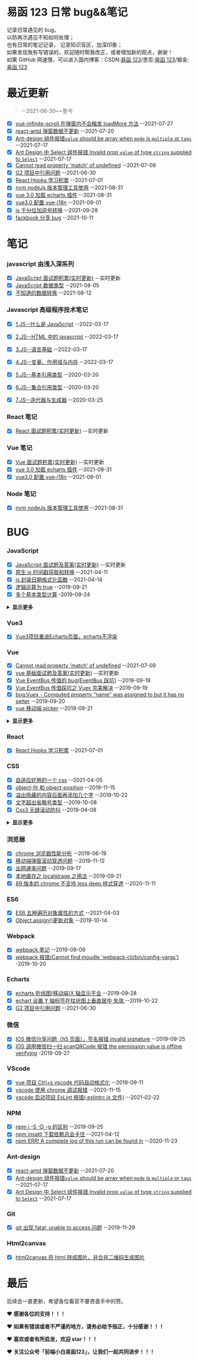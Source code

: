# 易函 123 日常 bug&&笔记

记录日常遇见的 bug，  
以防再次遇见不知如何处理；  
也有日常的笔记记录，
记录知识盲区，加深印象；  
如果发现我有写错误的，欢迎随时帮我改正，或者增加新的观点，谢谢！  
如果 GitHub 网速慢，可以进入国内博客：CSDN:[易函 123](https://blog.csdn.net/qq_43485006)/思否:[易函 123](https://segmentfault.com/u/yihan123)/掘金:[易函 123](https://juejin.cn/user/3016715638158381)

# 最近更新

> --2021-06-30~~至今

- [x] [vue-infinite-scroll 在弹窗内不会触发 loadMore 方法](https://github.com/yihan12/day-to-day/blob/master/202107/vue-infinite-scroll%E5%9C%A8%E5%BC%B9%E7%AA%97%E5%86%85%E4%B8%8D%E4%BC%9A%E8%A7%A6%E5%8F%91loadMore%E6%96%B9%E6%B3%95.md) --2021-07-27
- [x] [react-antd 弹窗数据不更新](https://github.com/yihan12/day-to-day) --2021-07-20
- [x] [Ant-design 组件报错`value` should be array when `mode` is `multiple` or `tags`](https://github.com/yihan12/day-to-day/blob/master/202107/Ant-design%E7%BB%84%E4%BB%B6%E6%8A%A5%E9%94%99%60value%60%20should%20be%20array%20when%20%60mode%60%20is%20%60multiple%60%20or%20%60tags%60.md) --2021-07-17
- [x] [Ant Design 中 Select 组件报错 Invalid prop `value` of type `string` supplied to `Select`](https://github.com/yihan12/day-to-day/blob/master/202107/Ant%20Design%20%E4%B8%ADSelect%E7%BB%84%E4%BB%B6%E6%8A%A5%E9%94%99%20Invalid%20prop%20%60value%60%20of%20type%20%60string%60%20supplied%20to%20%60Select%60.md) --2021-07-17
- [x] [Cannot read property 'match' of undefined](https://github.com/yihan12/day-to-day/blob/master/202107/Cannot%20read%20property%20'match'%20of%20undefined.md) --2021-07-09
- [x] [G2 项目中引用问题](https://github.com/yihan12/day-to-day/blob/master/202106/G2%E9%A1%B9%E7%9B%AE%E4%B8%AD%E5%BC%95%E7%94%A8%E9%97%AE%E9%A2%98.md) --2021-06-30
- [x] [React Hooks 学习积累](https://github.com/yihan12/day-to-day/blob/master/202106/React%20Hooks%20%E5%AD%A6%E4%B9%A0%E7%A7%AF%E7%B4%AF.md) --2021-07-01
- [x] [nvm nodeJs 版本管理工具使用](https://github.com/yihan12/day-to-day/blob/master/202108/nvm%20nodeJs%E7%89%88%E6%9C%AC%E7%AE%A1%E7%90%86%E5%B7%A5%E5%85%B7%E4%BD%BF%E7%94%A8.md) --2021-08-31
- [x] [vue 3.0 加载 echarts 插件](https://github.com/yihan12/day-to-day/blob/master/202108/vue%203.0%20%E5%8A%A0%E8%BD%BDecharts%E6%8F%92%E4%BB%B6.md) --2021-08-31
- [x] [vue3.0 配置 vue-i18n](https://github.com/yihan12/day-to-day/blob/master/202109/vue3.0%E9%85%8D%E7%BD%AEvue-i18n.md) --2021-09-01
- [x] [js 千分位加逗号转换](https://github.com/yihan12/day-to-day/blob/master/202109/js%E5%8D%83%E4%BD%8D%E5%8A%A0%E9%80%97%E5%8F%B7%E8%BD%AC%E6%8D%A2.md) --2021-09-28
- [x] [fackbook 分享 bug](https://github.com/yihan12/day-to-day/blob/master/202110/fackbook%E5%88%86%E4%BA%ABbug.md) --2021-10-11

# 笔记

### javascript 由浅入深系列

- [x] [JavaScript 面试题积累(实时更新)](https://github.com/yihan12/day-to-day/blob/master/javascript%E7%94%B1%E6%B5%85%E5%85%A5%E6%B7%B1/JavaScript%E9%9D%A2%E8%AF%95.md) --实时更新
- [x] [JavaScript 数据类型](https://github.com/yihan12/day-to-day/blob/master/javascript%E7%94%B1%E6%B5%85%E5%85%A5%E6%B7%B1/JavaScript%E6%95%B0%E6%8D%AE%E7%B1%BB%E5%9E%8B.md) --2021-08-05
- [x] [不知道的数据转换](https://github.com/yihan12/day-to-day/blob/master/javascript%E7%94%B1%E6%B5%85%E5%85%A5%E6%B7%B1/%E4%B8%8D%E7%9F%A5%E9%81%93%E7%9A%84%E6%95%B0%E6%8D%AE%E8%BD%AC%E6%8D%A2.md) --2021-08-12

### Javascript 高级程序技术笔记

- [x] [1.JS--什么是 JavaScript](https://github.com/yihan12/day-to-day/blob/master/Javascript%E9%AB%98%E7%BA%A7%E7%A8%8B%E5%BA%8F%E8%AE%BE%E8%AE%A1%E8%AF%BB%E4%B9%A6%E7%AC%94%E8%AE%B0/1.JS--%E4%BB%80%E4%B9%88%E6%98%AFJavaScript.md) --2022-03-17

- [x] [2.JS--HTML 中的 javascript](https://github.com/yihan12/day-to-day/blob/master/Javascript%E9%AB%98%E7%BA%A7%E7%A8%8B%E5%BA%8F%E8%AE%BE%E8%AE%A1%E8%AF%BB%E4%B9%A6%E7%AC%94%E8%AE%B0/2.JS--HTML%E4%B8%AD%E7%9A%84JavaScript.md) --2022-03-17
- [x] [3.JS--语言基础](https://github.com/yihan12/day-to-day/blob/master/Javascript%E9%AB%98%E7%BA%A7%E7%A8%8B%E5%BA%8F%E8%AE%BE%E8%AE%A1%E8%AF%BB%E4%B9%A6%E7%AC%94%E8%AE%B0/3.JS--%E8%AF%AD%E8%A8%80%E5%9F%BA%E7%A1%80.md) --2022-03-17
- [x] [4.JS--变量、作用域与内存](https://github.com/yihan12/day-to-day/blob/master/Javascript%E9%AB%98%E7%BA%A7%E7%A8%8B%E5%BA%8F%E8%AE%BE%E8%AE%A1%E8%AF%BB%E4%B9%A6%E7%AC%94%E8%AE%B0/4.JS--%E5%8F%98%E9%87%8F%E3%80%81%E4%BD%9C%E7%94%A8%E5%9F%9F%E3%80%81%E4%B8%8E%E5%86%85%E5%AD%98.md) --2022-03-17
- [x] [5.JS--基本引用类型](https://github.com/yihan12/day-to-day/blob/master/Javascript%E9%AB%98%E7%BA%A7%E7%A8%8B%E5%BA%8F%E8%AE%BE%E8%AE%A1%E8%AF%BB%E4%B9%A6%E7%AC%94%E8%AE%B0/5.JS--%E5%9F%BA%E6%9C%AC%E5%BC%95%E7%94%A8%E7%B1%BB%E5%9E%8B.md) --2020-03-20
- [x] [6.JS--集合引用类型](https://github.com/yihan12/day-to-day/blob/master/Javascript%E9%AB%98%E7%BA%A7%E7%A8%8B%E5%BA%8F%E8%AE%BE%E8%AE%A1%E8%AF%BB%E4%B9%A6%E7%AC%94%E8%AE%B0/6.JS--%E9%9B%86%E5%90%88%E5%BC%95%E7%94%A8%E7%B1%BB%E5%9E%8B.md) --2020-03-20
- [x] [7.JS--迭代器与生成器](https://github.com/yihan12/day-to-day/blob/master/Javascript%E9%AB%98%E7%BA%A7%E7%A8%8B%E5%BA%8F%E8%AE%BE%E8%AE%A1%E8%AF%BB%E4%B9%A6%E7%AC%94%E8%AE%B0/7.JS--%E8%BF%AD%E4%BB%A3%E5%99%A8%E4%B8%8E%E7%94%9F%E6%88%90%E5%99%A8.md) --2020-03-25

### React 笔记

- [x] [React 面试题积累(实时更新)](https://github.com/yihan12/day-to-day/blob/master/React%E8%AF%BB%E4%B9%A6%E7%AC%94%E8%AE%B0/%E9%9D%A2%E8%AF%95%E9%A2%98%E7%A7%AF%E7%B4%AF.md) --实时更新

### Vue 笔记

- [x] [Vue 面试题积累(实时更新)](https://github.com/yihan12/day-to-day/blob/master/Vue%E8%AF%BB%E4%B9%A6%E7%AC%94%E8%AE%B0/%E9%9D%A2%E8%AF%95%E9%A2%98%E7%A7%AF%E7%B4%AF.md) --实时更新
- [x] [vue 3.0 加载 echarts 插件](https://github.com/yihan12/day-to-day/blob/master/202108/vue%203.0%20%E5%8A%A0%E8%BD%BDecharts%E6%8F%92%E4%BB%B6.md) --2021-08-31
- [x] [vue3.0 配置 vue-i18n](https://github.com/yihan12/day-to-day/blob/master/202109/vue3.0%E9%85%8D%E7%BD%AEvue-i18n.md) --2021-09-01

### Node 笔记

- [x] [nvm nodeJs 版本管理工具使用](https://github.com/yihan12/day-to-day/blob/master/202108/nvm%20nodeJs%E7%89%88%E6%9C%AC%E7%AE%A1%E7%90%86%E5%B7%A5%E5%85%B7%E4%BD%BF%E7%94%A8.md) --2021-08-31

# BUG

### JavaScript

- [x] [JavaScript 面试题及答案(实时更新)](https://github.com/yihan12/day-to-day/blob/master/202101/JavaScript%E9%9D%A2%E8%AF%95%E9%A2%98%E5%8F%8A%E7%AD%94%E6%A1%88%EF%BC%88%E6%8C%81%E7%BB%AD%E6%9B%B4%E6%96%B0%EF%BC%89.md) --实时更新
- [x] [原生 js 时间戳获取和转换](https://github.com/yihan12/day-to-day/blob/master/202104/%E5%8E%9F%E7%94%9Fjs%E6%97%B6%E9%97%B4%E6%88%B3%E8%8E%B7%E5%8F%96%E5%92%8C%E8%BD%AC%E6%8D%A2.md) --2021-04-11
- [x] [js 封装日期格式化函数](https://github.com/yihan12/day-to-day/blob/master/202104/js%E5%B0%81%E8%A3%85%E6%97%A5%E6%9C%9F%E6%A0%BC%E5%BC%8F%E5%8C%96%E5%87%BD%E6%95%B0.md) --2021-04-14
- [x] [逻辑运算为 true](https://github.com/yihan12/day-to-day/blob/master/202009/%E9%80%BB%E8%BE%91%E8%BF%90%E7%AE%97%E4%B8%BAtrue.md) --2019-09-21
- [x] [多个基本类型计算](https://github.com/yihan12/day-to-day/blob/master/202009/%E5%A4%9A%E4%B8%AA%E5%9F%BA%E6%9C%AC%E7%B1%BB%E5%9E%8B%E8%AE%A1%E7%AE%97.md) -2019-09-24
<details><summary><b>显示更多</b></summary>

- [x] [null 和 undefined 的区别](https://github.com/yihan12/day-to-day/blob/master/202009/null%E5%92%8Cundefined%E7%9A%84%E5%8C%BA%E5%88%AB.md) --2020-09-10
- [x] [a++和++a 的区别](https://github.com/yihan12/day-to-day/blob/master/202009/a++%E5%92%8C++a%E7%9A%84%E5%8C%BA%E5%88%AB.md) --2019-09-27
- [x] [字符串 string 创建,方法](https://github.com/yihan12/day-to-day/blob/master/202010/%E5%AD%97%E7%AC%A6%E4%B8%B2string%E5%88%9B%E5%BB%BA,%E6%96%B9%E6%B3%95.md) --2010-10-14
- [x] [js 图片压缩推荐](https://github.com/yihan12/day-to-day/blob/master/202010/js%E5%9B%BE%E7%89%87%E5%8E%8B%E7%BC%A9%E6%8E%A8%E8%8D%90.md) -2019-10-15
- [x] [Js 去除字符串中的中括号](https://github.com/yihan12/day-to-day/blob/master/202011/Js%E5%8E%BB%E9%99%A4%E5%AD%97%E7%AC%A6%E4%B8%B2%E4%B8%AD%E7%9A%84%E4%B8%AD%E6%8B%AC%E5%8F%B7.md) --2010-10-12
- [x] [js 判断文件名是否合法](https://github.com/yihan12/day-to-day/blob/master/202011/js%E5%88%A4%E6%96%AD%E6%96%87%E4%BB%B6%E5%90%8D%E6%98%AF%E5%90%A6%E5%90%88%E6%B3%95.md) -2020-11-14
- [x] [前端利用 XMLHttpRequest 读取本地文本文件](https://github.com/yihan12/day-to-day/blob/master/202103/%E5%89%8D%E7%AB%AF%E5%88%A9%E7%94%A8XMLHttpRequest%E8%AF%BB%E5%8F%96%E6%9C%AC%E5%9C%B0%E6%96%87%E6%9C%AC%E6%96%87%E4%BB%B6.md) --2010-12-23
- [x] [词法作用域和动态作用域](https://github.com/yihan12/day-to-day/blob/master/202101/%E8%AF%8D%E6%B3%95%E4%BD%9C%E7%94%A8%E5%9F%9F%E5%92%8C%E5%8A%A8%E6%80%81%E4%BD%9C%E7%94%A8%E5%9F%9F.md) --2021-01-08
- [x] [lodash 防抖](https://github.com/yihan12/day-to-day/blob/master/202101/lodash%E9%98%B2%E6%8A%96.md) --2021-01-12
- [x] [reduce 一知半解(一):根据 id 合并两个数组](<https://github.com/yihan12/day-to-day/blob/master/202012/reduce%20%E4%B8%80%E7%9F%A5%E5%8D%8A%E8%A7%A3(%E4%B8%80):%E6%A0%B9%E6%8D%AEid%E5%90%88%E5%B9%B6%E4%B8%A4%E4%B8%AA%E6%95%B0%E7%BB%84%20.md>) --2020-12-17
- [x] [js 格式化 json 字符串和 json 对象](https://github.com/yihan12/day-to-day/blob/master/202012/js%E6%A0%BC%E5%BC%8F%E5%8C%96json%E5%AD%97%E7%AC%A6%E4%B8%B2%E5%92%8Cjson%E5%AF%B9%E8%B1%A1.md) --2020-12-16
- [x] [原型与原型链一知半解](https://github.com/yihan12/day-to-day/blob/master/202012/%E5%8E%9F%E5%9E%8B%E4%B8%8E%E5%8E%9F%E5%9E%8B%E9%93%BE%E4%B8%80%E7%9F%A5%E5%8D%8A%E8%A7%A3.md) --2020-12-15
- [x] [element-ui 的 input 设置小于 15 的正整数](https://github.com/yihan12/day-to-day/blob/master/202012/element-ui%E7%9A%84input%E8%AE%BE%E7%BD%AE%E5%B0%8F%E4%BA%8E15%E7%9A%84%E6%AD%A3%E6%95%B4%E6%95%B0.md) --2020-12-12
- [x] [普通下载 && Vue 文件图片下载处理](https://github.com/yihan12/day-to-day/blob/master/202011/%E6%99%AE%E9%80%9A%E4%B8%8B%E8%BD%BD%20%26%26%20Vue%E6%96%87%E4%BB%B6%E5%9B%BE%E7%89%87%E4%B8%8B%E8%BD%BD%E5%A4%84%E7%90%86.md) --2020-12-28
- [x] [js 千分位加逗号转换](https://github.com/yihan12/day-to-day/blob/master/202109/js%E5%8D%83%E5%88%86%E4%BD%8D%E5%8A%A0%E9%80%97%E5%8F%B7%E8%BD%AC%E6%8D%A2.md) --2021-09-28
- [x] [fackbook 分享 bug](https://github.com/yihan12/day-to-day/blob/master/202110/fackbook%E5%88%86%E4%BA%ABbug.md) --2021-10-11
</details>

### Vue3
- [x] [Vue3项目重进Echarts页面，echarts不渲染]()

### Vue

- [x] [Cannot read property 'match' of undefined](https://github.com/yihan12/day-to-day/blob/master/202107/Cannot%20read%20property%20'match'%20of%20undefined.md) --2021-07-09
- [x] [vue 基础面试题及答案(实时更新)](<https://github.com/yihan12/day-to-day/blob/master/202101/vue%E5%9F%BA%E7%A1%80%E9%9D%A2%E8%AF%95%E9%A2%98%E5%8F%8A%E7%AD%94%E6%A1%88(%E6%8C%81%E7%BB%AD%E6%9B%B4%E6%96%B0).md>) --实时更新
- [x] [Vue EventBus 传值的 bug(EventBus 踩坑)](<https://github.com/yihan12/day-to-day/blob/master/202009/Vue%20%20EventBus%E4%BC%A0%E5%80%BC%E7%9A%84bug(EventBus%E8%B8%A9%E5%9D%91).md>) --2019-09-18
- [x] [Vue EventBus 传值踩坑之 Vuex 完美解决](https://github.com/yihan12/day-to-day/blob/master/202009/Vue%20EventBus%E4%BC%A0%E5%80%BC%E8%B8%A9%E5%9D%91%E4%B9%8BVuex%E5%AE%8C%E7%BE%8E%E8%A7%A3%E5%86%B3.md) --2019-09-19
- [x] [bug:Vuex - Computed property “name” was assigned to but it has no setter](https://github.com/yihan12/day-to-day/blob/master/202009/bug:Vuex.md) --2019-09-20
- [x] [vue 移动端 picker](https://github.com/yihan12/day-to-day/blob/master/202009/vue%E7%A7%BB%E5%8A%A8%E7%AB%AFpicker.md) --2019-09-21
<details><summary><b>显示更多</b></summary>

- [x] [vue+element 列表的后台数据更新了,但前端视图未更新](https://github.com/yihan12/day-to-day/blob/master/202010/vue%2Belement%20%E5%88%97%E8%A1%A8%E7%9A%84%E5%90%8E%E5%8F%B0%E6%95%B0%E6%8D%AE%E6%9B%B4%E6%96%B0%E4%BA%86%2C%E4%BD%86%E5%89%8D%E7%AB%AF%E8%A7%86%E5%9B%BE%E6%9C%AA%E6%9B%B4%E6%96%B0.md) --2019-10-11
- [x] [Vue 自定义组件 Props 中接收数组](https://github.com/yihan12/day-to-day/blob/master/202010/Vue%E8%87%AA%E5%AE%9A%E4%B9%89%E7%BB%84%E4%BB%B6Props%E4%B8%AD%E6%8E%A5%E6%94%B6%E6%95%B0%E7%BB%84.md) --2019-10-12
- [x] [vue 两 data 参数等于 res.detail,更新一参数另一参数跟着改变](https://github.com/yihan12/day-to-day/blob/master/202010/vue%E4%B8%A4data%E5%8F%82%E6%95%B0%E7%AD%89%E4%BA%8Eres.detail%2C%E6%9B%B4%E6%96%B0%E4%B8%80%E5%8F%82%E6%95%B0%E5%8F%A6%E4%B8%80%E5%8F%82%E6%95%B0%E8%B7%9F%E7%9D%80%E6%94%B9%E5%8F%98.md) --2019-10-24
- [x] [Vue+element tree 使用，当弹窗关闭时，this.$refs.tree.setCheckedKeys([])不能清空选中](<https://github.com/yihan12/day-to-day/blob/master/202101/Vue+element%20tree%E4%BD%BF%E7%94%A8%EF%BC%8C%E5%BD%93%E5%BC%B9%E7%AA%97%E5%85%B3%E9%97%AD%E6%97%B6%EF%BC%8Cthis.$refs.tree.setCheckedKeys(%5B%5D)%E4%B8%8D%E8%83%BD%E6%B8%85%E7%A9%BA%E9%80%89%E4%B8%AD.md>) --2020-11-23
- [x] [Vue 面试题之 vue 实现 MVVM 数据绑定](https://github.com/yihan12/day-to-day/blob/master/202101/Vue%E9%9D%A2%E8%AF%95%E9%A2%98%E4%B9%8Bvue%E5%AE%9E%E7%8E%B0MVVM%E6%95%B0%E6%8D%AE%E7%BB%91%E5%AE%9A.md) -2020-11-19
- [x] [vue 父子组件传数组 eslint 报错(Type of the default value for 'arrNew' prop must be a function)](<https://github.com/yihan12/day-to-day/blob/master/202101/vue%20%E7%88%B6%E5%AD%90%E7%BB%84%E4%BB%B6%E4%BC%A0%E6%95%B0%E7%BB%84eslint%E6%8A%A5%E9%94%99(Type%20of%20the%20default%20value%20for%20'arrNew'%20prop%20must%20be%20a%20function).md>) --2021-02-18
- [x] [element 如果 Button 被 Disable 了，如何显示 Tooltip](https://github.com/yihan12/day-to-day/blob/master/202101/element%E5%A6%82%E6%9E%9CButton%E8%A2%ABDisable%E4%BA%86%EF%BC%8C%E5%A6%82%E4%BD%95%E6%98%BE%E7%A4%BATooltip.md) --2021-01-16

</details>

### React

- [x] [React Hooks 学习积累](https://github.com/yihan12/day-to-day/blob/master/202106/React%20Hooks%20%E5%AD%A6%E4%B9%A0%E7%A7%AF%E7%B4%AF.md) --2021-07-01

### CSS

- [x] [自适应好用的一个 css](https://github.com/yihan12/day-to-day/blob/master/202104/%E8%87%AA%E9%80%82%E5%BA%94%E5%A5%BD%E7%94%A8%E7%9A%84%E4%B8%80%E4%B8%AAcss.md) --2021-04-05
- [x] [object-fit 和 object-position](https://github.com/yihan12/day-to-day/blob/master/202009/object-fit%E5%92%8Cobject-position.md) --2019-11-15
- [x] [溢出隐藏的内容后面再添加几个字](https://github.com/yihan12/day-to-day/blob/master/202009/%E6%BA%A2%E5%87%BA%E9%9A%90%E8%97%8F%E7%9A%84%E5%86%85%E5%AE%B9%E5%90%8E%E9%9D%A2%E5%86%8D%E6%B7%BB%E5%8A%A0%E5%87%A0%E4%B8%AA%E5%AD%97.md) --2019-10-22
- [x] [文字超出省略号类型](https://github.com/yihan12/day-to-day/blob/master/202009/%E6%96%87%E5%AD%97%E8%B6%85%E5%87%BA%E7%9C%81%E7%95%A5%E5%8F%B7%E7%B1%BB%E5%9E%8B.md) --2019-10-08
- [x] [Css3 无缝滚动防抖](https://github.com/yihan12/day-to-day/blob/master/202009/Css3%E6%97%A0%E7%BC%9D%E6%BB%9A%E5%8A%A8%E9%98%B2%E6%8A%96.md) --2019-04-08
<details><summary><b>显示更多</b></summary>

- [x] [css 隐藏滚动条](https://github.com/yihan12/day-to-day/blob/master/202010/css%E9%9A%90%E8%97%8F%E6%BB%9A%E5%8A%A8%E6%9D%A1.md) --2019-04-10
- [x] [日常页码样式问题](https://github.com/yihan12/day-to-day/blob/master/202011/%E6%97%A5%E5%B8%B8%E9%A1%B5%E7%A0%81%E6%A0%B7%E5%BC%8F%E9%97%AE%E9%A2%98.md) --2020-11-03
- [x] [三大样式穿透](https://github.com/yihan12/day-to-day/blob/master/202103/%E4%B8%89%E5%A4%A7%E6%A0%B7%E5%BC%8F%E7%A9%BF%E9%80%8F.md) --2020-11-15
- [x] [textarea 去除右下角默认样式](https://github.com/yihan12/day-to-day/blob/master/202012/textarea%E5%8E%BB%E9%99%A4%E5%8F%B3%E4%B8%8B%E8%A7%92%E9%BB%98%E8%AE%A4%E6%A0%B7%E5%BC%8F.md) --2020-12-26
- [x] [css 禁止点击事件](https://github.com/yihan12/day-to-day/blob/master/202011/css%E7%A6%81%E6%AD%A2%E7%82%B9%E5%87%BB%E4%BA%8B%E4%BB%B6.md) --2020-12-27

</details>

### 浏览器

- [x] [chrome 浏览器性能分析](https://github.com/yihan12/day-to-day/blob/master/202009/chrome%E6%B5%8F%E8%A7%88%E5%99%A8%E6%80%A7%E8%83%BD%E5%88%86%E6%9E%90.md) --2019-06-19
- [x] [移动端弹窗滚动穿透问题](https://github.com/yihan12/day-to-day/blob/master/202009/%E7%A7%BB%E5%8A%A8%E7%AB%AF%E5%BC%B9%E7%AA%97%E6%BB%9A%E5%8A%A8%E7%A9%BF%E9%80%8F%E9%97%AE%E9%A2%98.md) --2019-11-12
- [x] [出网速率问题](https://github.com/yihan12/day-to-day/edit/master/202009/%E5%87%BA%E7%BD%91%E9%80%9F%E7%8E%87%E9%97%AE%E9%A2%98.md) --2019-09-17
- [x] [本地缓存之 localstrage 之用法](https://github.com/yihan12/day-to-day/blob/master/202009/%E6%9C%AC%E5%9C%B0%E7%BC%93%E5%AD%98%E4%B9%8Blocalstrage%E4%B9%8B%E7%94%A8%E6%B3%95.md) --2019-09-21
- [x] [89 版本的 chrome 不支持 less deep 样式穿透](https://github.com/yihan12/day-to-day/blob/master/202103/89%E7%89%88%E6%9C%AC%E7%9A%84chrome%E4%B8%8D%E6%94%AF%E6%8C%81less%20deep%E6%A0%B7%E5%BC%8F%E7%A9%BF%E9%80%8F.md) --2020-11-11

### ES6

- [x] [ES6 五种遍历对象属性的方式](https://github.com/yihan12/day-to-day/blob/master/202104/ES6%E4%BA%94%E7%A7%8D%E9%81%8D%E5%8E%86%E5%AF%B9%E8%B1%A1%E5%B1%9E%E6%80%A7%E7%9A%84%E6%96%B9%E5%BC%8F.md) --2021-04-03
- [x] [Object.assign()更新对象](<https://github.com/yihan12/day-to-day/blob/master/202010/Object.assign()%E6%9B%B4%E6%96%B0%E5%AF%B9%E8%B1%A1.md>) --2019-10-14

### Webpack

- [x] [webpack 笔记](https://github.com/yihan12/day-to-day/blob/master/202009/webpack%E7%AC%94%E8%AE%B0.md) --2019-09-09
- [x] [webpack 报错(Cannot find moudle 'webpack-cli/bin/config-yargs')](<https://github.com/yihan12/day-to-day/blob/master/202010/webpack%20%E6%8A%A5%E9%94%99(Cannot%20find%20moudle%20'webpack-cli%5Cbin%5Cconfig-yargs').md>) -2019-10-20

### Echarts

- [x] [echarts 折线图(移动端)X 轴显示不全](<https://github.com/yihan12/day-to-day/blob/master/202009/echarts%20%E6%8A%98%E7%BA%BF%E5%9B%BE(%E7%A7%BB%E5%8A%A8%E7%AB%AF)X%E8%BD%B4%E6%98%BE%E7%A4%BA%E4%B8%8D%E5%85%A8.md>) --2019-09-28
- [x] [echart 设置 Y 轴标签在柱状图上垂直居中 失效
      ](https://github.com/yihan12/day-to-day/blob/master/202010/echart%20%E8%AE%BE%E7%BD%AE%20Y%E8%BD%B4%E6%A0%87%E7%AD%BE%E5%9C%A8%E6%9F%B1%E7%8A%B6%E5%9B%BE%E4%B8%8A%E5%9E%82%E7%9B%B4%E5%B1%85%E4%B8%AD%20%E5%A4%B1%E6%95%88.md) --2019-10-22
- [x] [G2 项目中引用问题](https://github.com/yihan12/day-to-day/blob/master/202106/G2%E9%A1%B9%E7%9B%AE%E4%B8%AD%E5%BC%95%E7%94%A8%E9%97%AE%E9%A2%98.md) --2021-06-30

### 微信

- [x] [IOS 微信分享问题（h5 页面），签名报错 invalid signature](https://github.com/yihan12/day-to-day/blob/master/202009/IOS%E5%BE%AE%E4%BF%A1%E5%88%86%E4%BA%AB%E9%97%AE%E9%A2%98%EF%BC%88h5%E9%A1%B5%E9%9D%A2%EF%BC%89%EF%BC%8C%E7%AD%BE%E5%90%8D%E6%8A%A5%E9%94%99invalid%20signature.md) --2019-09-25
- [x] [IOS 调用微信扫一扫 scanQRCode 报错 the permission value is offline verifying](https://github.com/yihan12/day-to-day/blob/master/202009/IOS%E8%B0%83%E7%94%A8%E5%BE%AE%E4%BF%A1%E6%89%AB%E4%B8%80%E6%89%ABscanQRCode%E6%8A%A5%E9%94%99the%20permission%20value%20is%20offline%20verifying.md) -2019-09-27

### VScode

- [x] [vue 项目 Ctrl+s vscode 代码自动格式化](https://github.com/yihan12/day-to-day/blob/master/202009/vue%E9%A1%B9%E7%9B%AECtrl%2Bs%20vscode%E4%BB%A3%E7%A0%81%E8%87%AA%E5%8A%A8%E6%A0%BC%E5%BC%8F%E5%8C%96.md) --2019-09-11
- [x] [vscode 使用 chrome 调试报错](https://github.com/yihan12/day-to-day/blob/master/202103/vscode%E4%BD%BF%E7%94%A8chrome%E8%B0%83%E8%AF%95%E6%8A%A5%E9%94%99.md) --2020-11-15
- [x] [vscode 启动项目 EsLint 报错(.eslintrc.js 文件)](<https://github.com/yihan12/day-to-day/blob/master/202102/vscode%E5%90%AF%E5%8A%A8%E9%A1%B9%E7%9B%AEEsLint%E6%8A%A5%E9%94%99(.eslintrc.js%E6%96%87%E4%BB%B6).md>) --2021-02-22

### NPM

- [x] [npm i -S -D -g 的区别](https://github.com/yihan12/day-to-day/blob/master/202009/npm%20i%20-S%20-D%20-g%E7%9A%84%E5%8C%BA%E5%88%AB.md) --2019-09-25
- [x] [npm insatll 下载依赖总会卡住](https://github.com/yihan12/day-to-day/blob/master/202102/npm%20insatll%20%E4%B8%8B%E8%BD%BD%E4%BE%9D%E8%B5%96%E6%80%BB%E4%BC%9A%E5%8D%A1%E4%BD%8F.md) --2021-04-12
- [x] [npm ERR! A complete log of this run can be found in](https://github.com/yihan12/day-to-day/blob/master/202101/npm%20ERR!%20A%20complete%20log%20of%20this%20run%20can%20be%20found%20in.md) --2020-11-23

### Ant-design

- [x] [react-antd 弹窗数据不更新](https://github.com/yihan12/day-to-day) --2021-07-20
- [x] [Ant-design 组件报错`value` should be array when `mode` is `multiple` or `tags`](https://github.com/yihan12/day-to-day/blob/master/202107/Ant-design%E7%BB%84%E4%BB%B6%E6%8A%A5%E9%94%99%60value%60%20should%20be%20array%20when%20%60mode%60%20is%20%60multiple%60%20or%20%60tags%60.md) --2021-07-17
- [x] [Ant Design 中 Select 组件报错 Invalid prop `value` of type `string` supplied to `Select`](https://github.com/yihan12/day-to-day/blob/master/202107/Ant%20Design%20%E4%B8%ADSelect%E7%BB%84%E4%BB%B6%E6%8A%A5%E9%94%99%20Invalid%20prop%20%60value%60%20of%20type%20%60string%60%20supplied%20to%20%60Select%60.md) --2021-07-17

### Git

- [x] [git 出现 fatal: unable to access 问题](https://github.com/yihan12/day-to-day/blob/master/202010/git%20%E5%87%BA%E7%8E%B0%20fatal:%20unable%20to%20access%20%E9%97%AE%E9%A2%98.md) --2019-11-29

### Html2canvas

- [x] [html2canvas 将 html 转成图片，并合并二维码生成图片](https://github.com/yihan12/day-to-day/blob/master/202204/html2canvas%E5%B0%86html%E8%BD%AC%E6%88%90%E5%9B%BE%E7%89%87%EF%BC%8C%E5%B9%B6%E5%90%88%E5%B9%B6%E4%BA%8C%E7%BB%B4%E7%A0%81%E7%94%9F%E6%88%90%E5%9B%BE%E7%89%87.md)

# 最后
后续会一直更新，希望各位看官不要吝啬手中的赞。

❤️ **感谢各位的支持！！！**

❤️ **如果有错误或者不严谨的地方，请务必给予指正，十分感谢！！！**

❤️ **喜欢或者有所启发，欢迎 star！！！**

❤️ **关注公众号「前端小白易函123」，让我们一起共同进步！！！**
